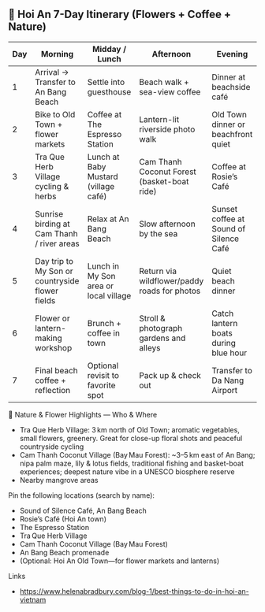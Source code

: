 ## 📅 Hoi An 7-Day Itinerary (Flowers + Coffee + Nature)

| Day | Morning                                       | Midday / Lunch                        | Afternoon                                    | Evening                                       |
|-----|-----------------------------------------------|----------------------------------------|-----------------------------------------------|-----------------------------------------------|
| 1   | Arrival → Transfer to An Bang Beach           | Settle into guesthouse                | Beach walk + sea-view coffee                  | Dinner at beachside café                      |
| 2   | Bike to Old Town + flower markets             | Coffee at The Espresso Station         | Lantern-lit riverside photo walk              | Old Town dinner or beachfront quiet           |
| 3   | Tra Que Herb Village cycling & herbs          | Lunch at Baby Mustard (village café)   | Cam Thanh Coconut Forest (basket-boat ride)   | Coffee at Rosie’s Café                        |
| 4   | Sunrise birding at Cam Thanh / river areas    | Relax at An Bang Beach                 | Slow afternoon by the sea                      | Sunset coffee at Sound of Silence Café        |
| 5   | Day trip to My Son or countryside flower fields| Lunch in My Son area or local village  | Return via wildflower/paddy roads for photos  | Quiet beach dinner                            |
| 6   | Flower or lantern-making workshop             | Brunch + coffee in town                | Stroll & photograph gardens and alleys         | Catch lantern boats during blue hour          |
| 7   | Final beach coffee + reflection               | Optional revisit to favorite spot      | Pack up & check out                            | Transfer to Da Nang Airport                   |


🌷 Nature & Flower Highlights — Who & Where
- Tra Que Herb Village: 3 km north of Old Town; aromatic vegetables, small flowers, greenery. Great for close-up floral shots and peaceful countryside cycling 
- Cam Thanh Coconut Village (Bay Mau Forest): ~3–5 km east of An Bang; nipa palm maze, lily & lotus fields, traditional fishing and basket-boat experiences; deepest nature vibe in a UNESCO biosphere reserve
- Nearby mangrove areas

Pin the following locations (search by name):
- Sound of Silence Café, An Bang Beach
- Rosie’s Café (Hoi An town)
- The Espresso Station
- Tra Que Herb Village
- Cam Thanh Coconut Village (Bay Mau Forest)
- An Bang Beach promenade
- (Optional: Hoi An Old Town—for flower markets and lanterns)

Links
- https://www.helenabradbury.com/blog-1/best-things-to-do-in-hoi-an-vietnam
